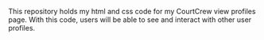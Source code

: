 This repository holds my html and css code for my CourtCrew view profiles page. With this code, users will be able to see and interact with other user profiles. 